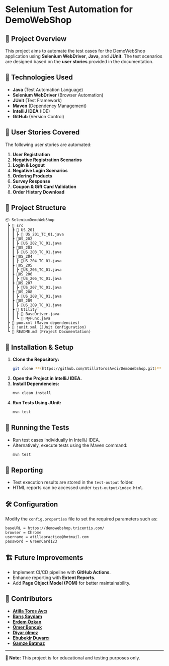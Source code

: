 # Selenium Test Automation for DemoWebShop

## 📌 Project Overview
This project aims to automate the test cases for the DemoWebShop application using **Selenium WebDriver**, **Java**, and **JUnit**. The test scenarios are designed based on the **user stories** provided in the documentation.

## 🔧 Technologies Used
- **Java** (Test Automation Language)
- **Selenium WebDriver** (Browser Automation)
- **JUnit** (Test Framework)
- **Maven** (Dependency Management)
- **IntelliJ IDEA** (IDE)
- **GitHub** (Version Control)

## 📜 User Stories Covered
The following user stories are automated:
1. **User Registration**
2. **Negative Registration Scenarios**
3. **Login & Logout**
4. **Negative Login Scenarios**
5. **Ordering Products**
6. **Survey Response**
7. **Coupon & Gift Card Validation**
8. **Order History Download**

## 📂 Project Structure
```
📦 SeleniumDemoWebShop
 ┣ 📂 src
 ┃ ┣ 📂 US_201
 ┃ ┃ ┣ 📝 US_201_TC_01.java
 ┃ ┣ 📂US_202
 ┃ ┃ ┣ 📝US_202_TC_01.java
 ┃ ┣ 📂US_203
 ┃ ┃ ┣ 📝US_203_TC_01.java
 ┃ ┣ 📂US_204
 ┃ ┃ ┣ 📝US_204_TC_01.java
 ┃ ┣ 📂US_205
 ┃ ┃ ┣ 📝US_205_TC_01.java
 ┃ ┣ 📂US_206
 ┃ ┃ ┣ 📝US_206_TC_01.java
 ┃ ┣ 📂US_207
 ┃ ┃ ┣ 📝US_207_TC_01.java
 ┃ ┣ 📂US_208
 ┃ ┃ ┣ 📝US_208_TC_01.java
 ┃ ┣ 📂US_209
 ┃ ┃ ┣ 📝US_209_TC_01.java
 ┃ ┣ 📂 Utility
 ┃ ┃ ┣ 📝 BaseDriver.java
 ┃ ┃ ┗ 📝 MyFunc.java
 ┣ 📜 pom.xml (Maven dependencies)
 ┣ 📜 junit.xml (JUnit Configuration)
 ┗ 📜 README.md (Project Documentation)
```

## 🚀 Installation & Setup
1. **Clone the Repository:**
   ```sh
   git clone **(https://github.com/AtillaTorosAvci/DemoWebShop.git)**
   ```
2. **Open the Project in IntelliJ IDEA.**
3. **Install Dependencies:**
   ```sh
   mvn clean install
   ```
4. **Run Tests Using JUnit:**
   ```sh
   mvn test
   ```

## 🧪 Running the Tests
- Run test cases individually in IntelliJ IDEA.
- Alternatively, execute tests using the Maven command:
  ```sh
  mvn test
  ```

## 📄 Reporting
- Test execution results are stored in the `test-output` folder.
- HTML reports can be accessed under `test-output/index.html`.

## 🛠 Configuration
Modify the `config.properties` file to set the required parameters such as:
```
baseURL = https://demowebshop.tricentis.com/
browser = Chrome
username = atillapractice@hotmail.com
password = GreenCard123
```

## 🏗️ Future Improvements
- Implement CI/CD pipeline with **GitHub Actions**.
- Enhance reporting with **Extent Reports**.
- Add **Page Object Model (POM)** for better maintainability.

## 📌 Contributors
- **[Atilla Toros Avcı](https://github.com/AtillaTorosAvci)** 
- **[Barış Saydam](https://github.com/BarisSaydam)**
- **[Erdem Özkan](https://github.com/ErdemOzkann)**
- **[Ömer Boncuk](https://github.com/palanque92)**
- **[Diyar ölmez](https://github.com/diyarolmezz)**
- **[Ebubekir Duvarcı](https://github.com/Ebubekir2025)**
- **[Gamze Batmaz](https://github.com/GAMZE3845/)**
---

**📌 Note:** This project is for educational and testing purposes only.
